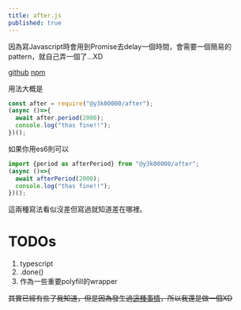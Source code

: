 ```yaml
---
title: after.js
published: true
---
```


因為寫Javascript時會用到Promise去delay一個時間，會需要一個簡易的pattern，就自己弄一個了...XD

[github](https://github.com/y3k00000/after-js) [npm](https://www.npmjs.com/package/@y3k00000/after)

用法大概是

```js
const after = require("@y3k00000/after");  
(async ()=>{  
  await after.period(2000);  
  console.log("thas fine!!");  
})();
```
如果你用es6則可以
```js
import {period as afterPeriod} from "@y3k00000/after";  
(async ()=>{  
  await afterPeriod(2000);  
  console.log("thas fine!!");  
})();
```

這兩種寫法看似沒差但寫過就知道差在哪裡。

# [](#header-3) TODOs

1. typescript
2. .done()
3. 作為一些重要polyfill的wrapper

~~其實已經有些了我知道，但是因為發生過[這種事情](https://www.inside.com.tw/article/6041-how-one-programmer-broke-the-internet-by-deleting-a-tiny-piece-of-code)，所以我還是做一個XD~~

<!-- Text can be **bold**, _italic_, ~~strikethrough~~ or `keyword`.

[Link to another page](another-page).

There should be whitespace between paragraphs.

There should be whitespace between paragraphs. We recommend including a README, or a file with information about your project.

# [](#header-1)Header 1

This is a normal paragraph following a header. GitHub is a code hosting platform for version control and collaboration. It lets you and others work together on projects from anywhere.

## [](#header-2)Header 2

> This is a blockquote following a header.
>
> When something is important enough, you do it even if the odds are not in your favor.

### [](#header-3)Header 3

```js
// Javascript code with syntax highlighting.
var fun = function lang(l) {
  dateformat.i18n = require('./lang/' + l)
  return true;
}
```

```ruby
# Ruby code with syntax highlighting
GitHubPages::Dependencies.gems.each do |gem, version|
  s.add_dependency(gem, "= #{version}")
end
```

#### [](#header-4)Header 4

*   This is an unordered list following a header.
*   This is an unordered list following a header.
*   This is an unordered list following a header.

##### [](#header-5)Header 5

1.  This is an ordered list following a header.
2.  This is an ordered list following a header.
3.  This is an ordered list following a header.

###### [](#header-6)Header 6

| head1        | head two          | three |
|:-------------|:------------------|:------|
| ok           | good swedish fish | nice  |
| out of stock | good and plenty   | nice  |
| ok           | good `oreos`      | hmm   |
| ok           | good `zoute` drop | yumm  |

### There's a horizontal rule below this.

* * *

### Here is an unordered list:

*   Item foo
*   Item bar
*   Item baz
*   Item zip

### And an ordered list:

1.  Item one
1.  Item two
1.  Item three
1.  Item four

### And a nested list:

- level 1 item
  - level 2 item
  - level 2 item
    - level 3 item
    - level 3 item
- level 1 item
  - level 2 item
  - level 2 item
  - level 2 item
- level 1 item
  - level 2 item
  - level 2 item
- level 1 item

### Small image

![](https://assets-cdn.github.com/images/icons/emoji/octocat.png)

### Large image

![](https://guides.github.com/activities/hello-world/branching.png)


### Definition lists can be used with HTML syntax.

<dl>
<dt>Name</dt>
<dd>Godzilla</dd>
<dt>Born</dt>
<dd>1952</dd>
<dt>Birthplace</dt>
<dd>Japan</dd>
<dt>Color</dt>
<dd>Green</dd>
</dl>

```
Long, single-line code blocks should not wrap. They should horizontally scroll if they are too long. This line should be long enough to demonstrate this.
```

```
The final element.
```
-->